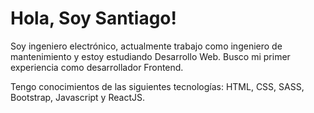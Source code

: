 # Hola, Soy Santiago!

Soy ingeniero electrónico, actualmente trabajo como ingeniero de mantenimiento y estoy estudiando Desarrollo Web. Busco mi primer experiencia como desarrollador Frontend.

Tengo conocimientos de las siguientes tecnologías: HTML, CSS, SASS, Bootstrap, Javascript y ReactJS.
